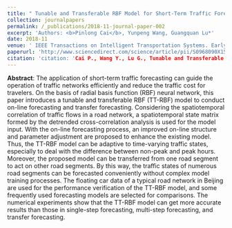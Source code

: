 ```yaml
---
title: " Tunable and Transferable RBF Model for Short-Term Traffic Forecasting"
collection: journalpapers
permalink: /_publications/2018-11-journal-paper-002
excerpt: 'Authors: <b>Pinlong Cai</b>, Yunpeng Wang, Guangquan Lu*'
date: 2018-11
venue: ' IEEE Transactions on Intelligent Transportation Systems. Early Access.'
paperurl: 'http://www.sciencedirect.com/science/article/pii/S0968090X15003812'
citation: 'citation: 'Cai P., Wang Y., Lu G., Tunable and Transferable RBF Model for Short-Term Traffic Forecasting, IEEE Transactions on Intelligent Transportation Systems. Early Access, doi: 10.1109/TITS.2018.2882814'
---
```



**Abstract**: The application of short-term traffic forecasting can guide the operation of traffic networks efficiently and reduce the traffic cost for travelers. On the basis of radial basis function (RBF) neural network, this paper introduces a tunable and transferable RBF (TT-RBF) model to conduct on-line forecasting and transfer forecasting. Considering the spatiotemporal correlation of traffic flows in a road network, a spatiotemporal state matrix formed by the detrended cross-correlation analysis is used for the model input. With the on-line forecasting process, an improved on-line structure and parameter adjustment are proposed to enhance the existing model. Thus, the TT-RBF model can be adaptive to time-varying traffic states, especially to deal with the difference between non-peak and peak hours. Moreover, the proposed model can be transferred from one road segment to act on other road segments. By this way, the traffic states of numerous road segments can be forecasted conveniently without complex model training processes. The floating car data of a typical road network in Beijing are used for the performance verification of the TT-RBF model, and some frequently used forecasting models are selected for comparisons. The numerical experiments show that the TT-RBF model can get more accurate results than those in single-step forecasting, multi-step forecasting, and transfer forecasting.
